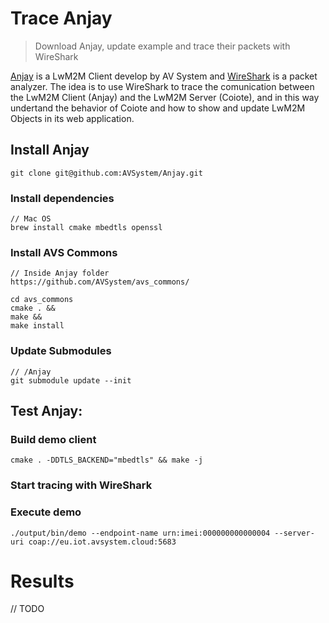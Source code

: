 # Trace Anjay
> Download Anjay, update example and trace their packets with WireShark

[Anjay](https://github.com/AVSystem/Anjay) is a LwM2M Client develop by AV System and [WireShark](https://www.wireshark.org/) is a packet analyzer. The idea is to use WireShark to trace the comunication between the LwM2M Client (Anjay) and the LwM2M Server (Coiote), and in this way undertand the behavior of Coiote and how to show and update LwM2M Objects in its web application. 


## Install Anjay

```
git clone git@github.com:AVSystem/Anjay.git
```

### Install dependencies

```
// Mac OS
brew install cmake mbedtls openssl
```

### Install AVS Commons
```
// Inside Anjay folder
https://github.com/AVSystem/avs_commons/

cd avs_commons
cmake . &&
make &&
make install
```

### Update Submodules
```
// /Anjay
git submodule update --init
```
## Test Anjay: 

### Build demo client

```
cmake . -DDTLS_BACKEND="mbedtls" && make -j
```

### Start tracing with WireShark

### Execute demo

```
./output/bin/demo --endpoint-name urn:imei:000000000000004 --server-uri coap://eu.iot.avsystem.cloud:5683
```


# Results

// TODO
